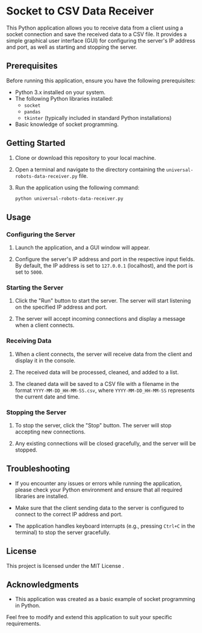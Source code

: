 # Socket to CSV Data Receiver

This Python application allows you to receive data from a client using a socket connection and save the received data to a CSV file. It provides a simple graphical user interface (GUI) for configuring the server's IP address and port, as well as starting and stopping the server.

## Prerequisites

Before running this application, ensure you have the following prerequisites:

- Python 3.x installed on your system.
- The following Python libraries installed:
  - `socket`
  - `pandas`
  - `tkinter` (typically included in standard Python installations)
- Basic knowledge of socket programming.

## Getting Started

1. Clone or download this repository to your local machine.

2. Open a terminal and navigate to the directory containing the `universal-robots-data-receiver.py` file.

3. Run the application using the following command:

   ```bash
   python universal-robots-data-receiver.py

## Usage

### Configuring the Server

1. Launch the application, and a GUI window will appear.

2. Configure the server's IP address and port in the respective input fields. By default, the IP address is set to `127.0.0.1` (localhost), and the port is set to `5000`.

### Starting the Server

1. Click the "Run" button to start the server. The server will start listening on the specified IP address and port.

2. The server will accept incoming connections and display a message when a client connects.

### Receiving Data

1. When a client connects, the server will receive data from the client and display it in the console.

2. The received data will be processed, cleaned, and added to a list.

3. The cleaned data will be saved to a CSV file with a filename in the format `YYYY-MM-DD_HH-MM-SS.csv`, where `YYYY-MM-DD_HH-MM-SS` represents the current date and time.

### Stopping the Server

1. To stop the server, click the "Stop" button. The server will stop accepting new connections.

2. Any existing connections will be closed gracefully, and the server will be stopped.

## Troubleshooting

- If you encounter any issues or errors while running the application, please check your Python environment and ensure that all required libraries are installed.

- Make sure that the client sending data to the server is configured to connect to the correct IP address and port.

- The application handles keyboard interrupts (e.g., pressing `Ctrl+C` in the terminal) to stop the server gracefully.

## License

This project is licensed under the MIT License .

## Acknowledgments

- This application was created as a basic example of socket programming in Python.

Feel free to modify and extend this application to suit your specific requirements.
